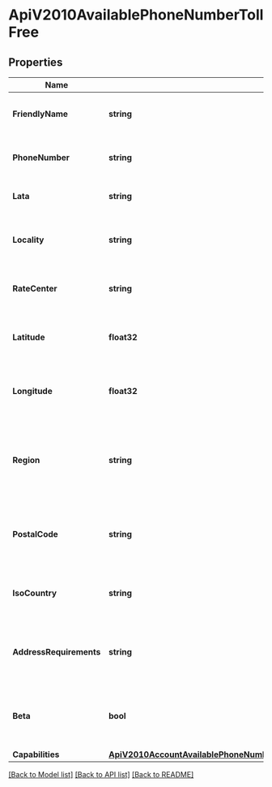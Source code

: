 # ApiV2010AvailablePhoneNumberTollFree

## Properties

Name | Type | Description | Notes
------------ | ------------- | ------------- | -------------
**FriendlyName** | **string** | A formatted version of the phone number |[optional] 
**PhoneNumber** | **string** | The phone number in E.164 format |[optional] 
**Lata** | **string** | The LATA of this phone number |[optional] 
**Locality** | **string** | The locality or city of this phone number's location |[optional] 
**RateCenter** | **string** | The rate center of this phone number |[optional] 
**Latitude** | **float32** | The latitude of this phone number's location |[optional] 
**Longitude** | **float32** | The longitude of this phone number's location |[optional] 
**Region** | **string** | The two-letter state or province abbreviation of this phone number's location |[optional] 
**PostalCode** | **string** | The postal or ZIP code of this phone number's location |[optional] 
**IsoCountry** | **string** | The ISO country code of this phone number |[optional] 
**AddressRequirements** | **string** | The type of Address resource the phone number requires |[optional] 
**Beta** | **bool** | Whether the phone number is new to the Twilio platform |[optional] 
**Capabilities** | [**ApiV2010AccountAvailablePhoneNumberCountryAvailablePhoneNumberLocalCapabilities**](ApiV2010AccountAvailablePhoneNumberCountryAvailablePhoneNumberLocalCapabilities.md) |  |[optional] 

[[Back to Model list]](../README.md#documentation-for-models) [[Back to API list]](../README.md#documentation-for-api-endpoints) [[Back to README]](../README.md)



